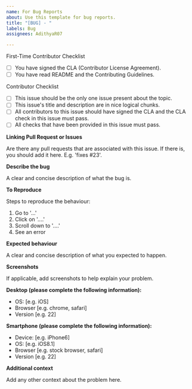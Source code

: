 ```yaml
---
name: For Bug Reports
about: Use this template for bug reports.
title: "[BUG] - "
labels: Bug
assignees: AdithyaR07

---
```


First-Time Contributor Checklist

- [ ] You have signed the CLA (Contributor License Agreement).
- [ ] You have read README and the Contributing Guidelines.

Contributor Checklist

- [ ] This issue should be the only one issue present about the topic.
- [ ] This issue's title and description are in nice logical chunks.
- [ ] All contributors to this issue should have signed the CLA and the CLA check in this issue must pass.
- [ ] All checks that have been provided in this issue must pass.

**Linking Pull Request or Issues**

Are there any pull requests that are associated with this issue. If there is, you should add it here. E.g. 'fixes #23'.

**Describe the bug**

A clear and concise description of what the bug is.

**To Reproduce**

Steps to reproduce the behaviour:
1. Go to '...'
2. Click on '....'
3. Scroll down to '....'
4. See an error

**Expected behaviour**

A clear and concise description of what you expected to happen.

**Screenshots**

If applicable, add screenshots to help explain your problem.

**Desktop (please complete the following information):**

 - OS: [e.g. iOS]
 - Browser [e.g. chrome, safari]
 - Version [e.g. 22]

**Smartphone (please complete the following information):**

 - Device: [e.g. iPhone6]
 - OS: [e.g. iOS8.1]
 - Browser [e.g. stock browser, safari]
 - Version [e.g. 22]

**Additional context**

Add any other context about the problem here.
